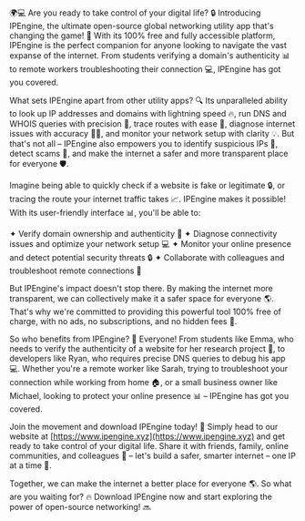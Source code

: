 🌍💻 Are you ready to take control of your digital life? 🔒 Introducing IPEngine, the ultimate open-source global networking utility app that's changing the game! 🚀 With its 100% free and fully accessible platform, IPEngine is the perfect companion for anyone looking to navigate the vast expanse of the internet. From students verifying a domain's authenticity 📊 to remote workers troubleshooting their connection 💻, IPEngine has got you covered.

What sets IPEngine apart from other utility apps? 🔍 Its unparalleled ability to look up IP addresses and domains with lightning speed 🔥, run DNS and WHOIS queries with precision 🔧, trace routes with ease 👣, diagnose internet issues with accuracy 🕵️‍♀️, and monitor your network setup with clarity 💡. But that's not all – IPEngine also empowers you to identify suspicious IPs 🚨, detect scams 💸, and make the internet a safer and more transparent place for everyone 🛡️.

Imagine being able to quickly check if a website is fake or legitimate 🔒, or tracing the route your internet traffic takes 📈. IPEngine makes it possible! With its user-friendly interface 📊, you'll be able to:

✦ Verify domain ownership and authenticity 📝
✦ Diagnose connectivity issues and optimize your network setup 💻
✦ Monitor your online presence and detect potential security threats 🔒
✦ Collaborate with colleagues and troubleshoot remote connections 👥

But IPEngine's impact doesn't stop there. By making the internet more transparent, we can collectively make it a safer space for everyone 🌎. That's why we're committed to providing this powerful tool 100% free of charge, with no ads, no subscriptions, and no hidden fees 💸.

So who benefits from IPEngine? 🤔 Everyone! From students like Emma, who needs to verify the authenticity of a website for her research project 🔬, to developers like Ryan, who requires precise DNS queries to debug his app 💻. Whether you're a remote worker like Sarah, trying to troubleshoot your connection while working from home 🏠, or a small business owner like Michael, looking to protect your online presence 📊 – IPEngine has got you covered.

Join the movement and download IPEngine today! 🔴 Simply head to our website at [https://www.ipengine.xyz](https://www.ipengine.xyz) and get ready to take control of your digital life. Share it with friends, family, online communities, and colleagues 🤩 – let's build a safer, smarter internet – one IP at a time 💪.

Together, we can make the internet a better place for everyone 🌎. So what are you waiting for? 🔥 Download IPEngine now and start exploring the power of open-source networking! 🔜